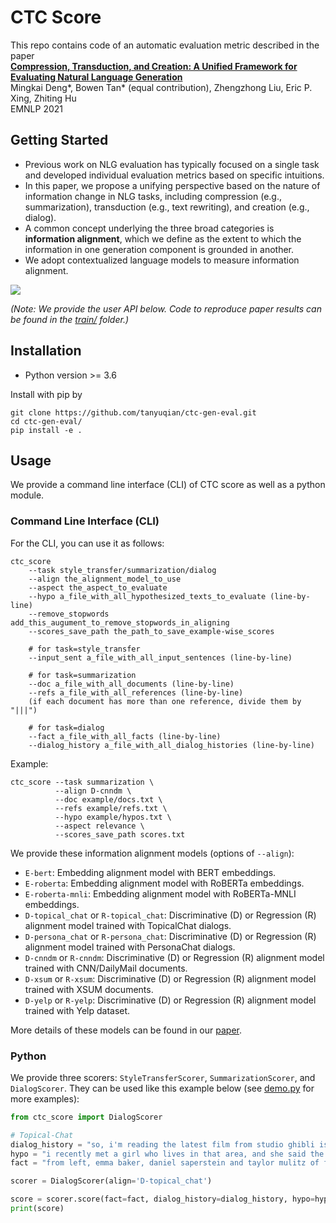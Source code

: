 # CTC Score

This repo contains code of an automatic evaluation metric described in the paper \
**[Compression, Transduction, and Creation: A Unified Framework for Evaluating Natural Language Generation](https://arxiv.org/pdf/2109.06379.pdf)** \
Mingkai Deng*,   Bowen Tan* (equal contribution),   Zhengzhong Liu,   Eric P. Xing,   Zhiting Hu \
EMNLP 2021

## Getting Started
* Previous work on NLG evaluation has typically focused on a single task and developed individual evaluation metrics based on specific intuitions.
* In this paper, we propose a unifying perspective based on the nature of information change in NLG tasks, including compression (e.g., summarization), transduction (e.g., text rewriting), and creation (e.g., dialog).
* A common concept underlying the three broad categories is **information alignment**, which we define as the extent to which the information in one generation component is grounded in another.
* We adopt contextualized language models to measure information alignment.

![](figure.png)

*(Note: We provide the user API below. Code to reproduce paper results can be found in the [train/](train/) folder.)*

## Installation
* Python version >= 3.6

Install with pip by
```
git clone https://github.com/tanyuqian/ctc-gen-eval.git
cd ctc-gen-eval/
pip install -e .
```

## Usage
We provide a command line interface (CLI) of CTC score as well as a python module.

### Command Line Interface (CLI)
For the CLI, you can use it as follows:
```commandline
ctc_score 
    --task style_transfer/summarization/dialog 
    --align the_alignment_model_to_use 
    --aspect the_aspect_to_evaluate 
    --hypo a_file_with_all_hypothesized_texts_to_evaluate (line-by-line) 
    --remove_stopwords add_this_augument_to_remove_stopwords_in_aligning 
    --scores_save_path the_path_to_save_example-wise_scores 
    
    # for task=style_transfer
    --input_sent a_file_with_all_input_sentences (line-by-line)
    
    # for task=summarization
    --doc a_file_with_all_documents (line-by-line) 
    --refs a_file_with_all_references (line-by-line)
    (if each document has more than one reference, divide them by "|||")
    
    # for task=dialog
    --fact a_file_with_all_facts (line-by-line) 
    --dialog_history a_file_with_all_dialog_histories (line-by-line)
```
    
Example:
```commandline
ctc_score --task summarization \
          --align D-cnndm \
          --doc example/docs.txt \
          --refs example/refs.txt \
          --hypo example/hypos.txt \
          --aspect relevance \
          --scores_save_path scores.txt
```

We provide these information alignment models (options of `--align`):

* `E-bert`: Embedding alignment model with BERT embeddings. 
* `E-roberta`: Embedding alignment model with RoBERTa embeddings.
* `E-roberta-mnli`: Embedding alignment model with RoBERTa-MNLI embeddings. 
* `D-topical_chat` or `R-topical_chat`: Discriminative (D) or Regression (R) alignment model trained with TopicalChat dialogs.
* `D-persona_chat` or `R-persona_chat`: Discriminative (D) or Regression (R) alignment model trained with PersonaChat dialogs.
* `D-cnndm` or `R-cnndm`: Discriminative (D) or Regression (R) alignment model trained with CNN/DailyMail documents.
* `D-xsum` or `R-xsum`: Discriminative (D) or Regression (R) alignment model trained with XSUM documents.
* `D-yelp` or `R-yelp`: Discriminative (D) or Regression (R) alignment model trained with Yelp dataset.

More details of these models can be found in our [paper](https://arxiv.org/pdf/2109.06379.pdf).

### Python 
We provide three scorers: `StyleTransferScorer`, `SummarizationScorer`, and `DialogScorer`. 
They can be used like this example below (see [demo.py](demo.py) for more examples):
```python
from ctc_score import DialogScorer

# Topical-Chat
dialog_history = "so, i'm reading the latest film from studio ghibli is out the tale of princess kaguya. dunno if you're familiar with them, but studio ghibli has made a lot of great animated films, like spirited away, and princess mononoke \n i don't think i have heard of them. i have heard that one of the directors recently passed away, and his last film was nominated for an academy award \n yeah, sadly, disney ( which owns the american rights to the films ) doesn't tend to promote them very much. i think they're worried they 'll cut into their \" home grown \" market. anyway, dunno if you even like animated movies, but they're worth checking out. \n i don't watch them very often. apparently there was a showing of the recent film in a park in d.c. that's one u.s. city i haven't been to \n sadly, i haven't been to dc either, although i've always wanted to visit there. apparently there's a lot of interesting going down this summer. they're having a crab feast at the navy - marine corps stadium. they 'll have 100 gallons of crab soup! can you imagine that much soup? \n\n"
hypo = "i recently met a girl who lives in that area, and she said the nightlife is worth visiting for. it sounds like many of the events feature jazz music. do you listen to jazz very often?"
fact = "from left, emma baker, daniel saperstein and taylor mulitz of flasher will perform this summer's final fort reno concert. ( jared soares for the washington post ) monday, july 30 25th birthday celebration at national postal museum : celebrate 25 years of this institution devoted to the long history of the u.s. postal service with daytime festivities that include cupcakes, birthday postcards, a photo booth and a special scavenger hunt with prizes. 11 a.m. to 2 p.m. free. tuesday, july 31 \" the color purple \" at kennedy center : the tony award - winning musical revival, based on the pulitzer prize - winning alice walker novel of the same name, features jazz, ragtime, gospel and blues with a story about an african american woman named celie surviving poverty in the south during the 1930s. through aug. 26. $ 69-$149. ask a harry potter scholar at southeast neighborhood library : come to this talk from tolanda henderson, a librarian from george washington university, who has used the j.k. rowling book series as a text in academia. commune with other muggles who prove that it's not just kids and young adults who obsess about the boy who lived. 7 p.m. free. wednesday, aug. 1 rico nasty at the fillmore silver spring : two summers ago, rico nasty was a teenage loudmouth from the maryland suburbs, generating buzz on youtube for spitting surly, rainbow - tinted rhymes. now, after signing a deal with atlantic records, the 21-year - old singer is on her way to becoming one of the brightest voices in rap music.\n"

scorer = DialogScorer(align='D-topical_chat')

score = scorer.score(fact=fact, dialog_history=dialog_history, hypo=hypo, aspect='engagingness')
print(score)
```